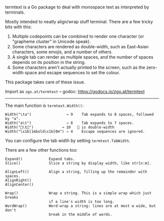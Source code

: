 termtext is a Go package to deal with monospace text as interpreted by
terminals.

Mostly intended to neatly align/wrap stuff terminal. There are a few tricky bits
with this:

1. Multiple codepoints can be combined to render one character (or "grapheme
   cluster" in Unicode speak).
2. Some characters are rendered as double-width, such as East-Asian characters,
   some emojis, and a number of others.
3. A single tab can render as multiple spaces, and the number of spaces depends
   on its position in the string.
4. Some characters aren't actually printed to the screen, such as the zero-width
   space and escape sequences to set the colour.

This package takes care of these issue.

Import as `zgo.at/termtext` – godoc: https://godocs.io/zgo.at/termtext

---

The main function is `termtext.Width()`:

    Width("\ta")                → 9    Tab expands to 8 spaces, followed by "a".
    Width("a\t")                → 8    Tab expands to 7 spaces.
	Width("🧑\t🧑")             → 10   🧑 is double-width
    Width("\x1b[1mbold\x1b[0m") → 4    Escape sequences are ignored.

You can configure the tab width by setting `termtext.TabWidth`.

There are a few other functions too:

    Expand()            Expand tabs.
    Slice()             Slice a string by display width, like str[n:m].

    AlignLeft()         Align a string, filling up the remainder with spaces.
    AlignRight()
    AlignCenter()

    Wrap()              Wrap a string. This is a simple wrap which just breaks
                        if a line's width is too long.
    WordWrap()          Word-wrap a string: lines are at most w wide, but don't
                        break in the middle of words.
